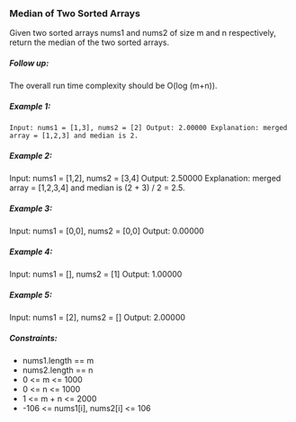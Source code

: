 ### Median of Two Sorted Arrays
Given two sorted arrays nums1 and nums2 of size m and n respectively, return the median of the two sorted arrays.

##### Follow up: 
The overall run time complexity should be O(log (m+n)).

##### Example 1:
``
Input: nums1 = [1,3], nums2 = [2]
Output: 2.00000
Explanation: merged array = [1,2,3] and median is 2.
``

##### Example 2:
Input: nums1 = [1,2], nums2 = [3,4]
Output: 2.50000
Explanation: merged array = [1,2,3,4] and median is (2 + 3) / 2 = 2.5.

##### Example 3:
Input: nums1 = [0,0], nums2 = [0,0]
Output: 0.00000

##### Example 4:
Input: nums1 = [], nums2 = [1]
Output: 1.00000

##### Example 5:
Input: nums1 = [2], nums2 = []
Output: 2.00000

##### Constraints:
* nums1.length == m
* nums2.length == n
* 0 <= m <= 1000
* 0 <= n <= 1000
* 1 <= m + n <= 2000
* -106 <= nums1[i], nums2[i] <= 106